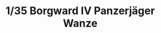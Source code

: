 ---
layout: product
title: "1/35 Borgward IV Panzerjäger Wanze"
price: "2800" 
desc: "Maketa"
img_path: "/assets/img/DW35008.webp"
brand: "Das Werk"
available: false
special_offer: false
new: false
soon: false
cat: "010000"
subcat: "011100"
subsubcat: "0N/A"
sifra: "DW35008"
popular: false
---